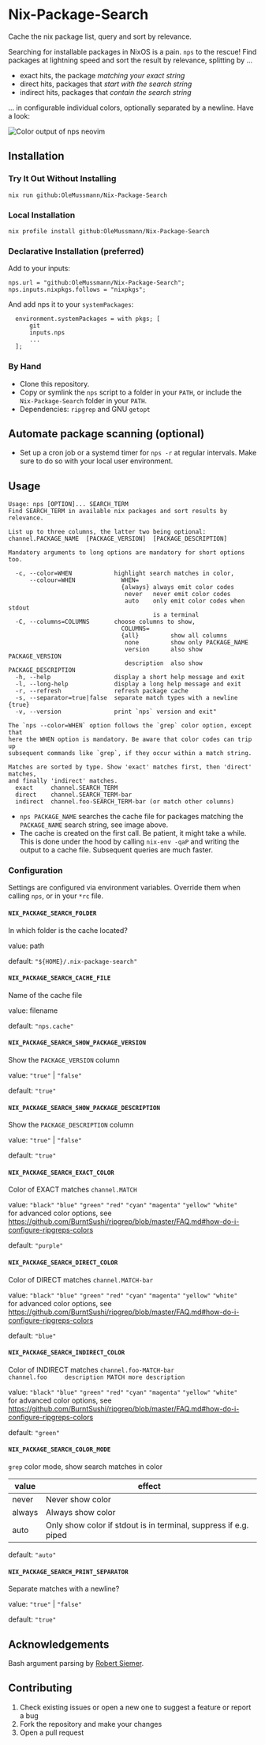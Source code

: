 # Nix-Package-Search
Cache the nix package list, query and sort by relevance.

Searching for installable packages in NixOS is a pain. `nps` to the rescue! Find packages at lightning speed and sort the result by relevance, splitting by ...

- exact hits, the package _matching your exact string_
- direct hits, packages that _start with the search string_
- indirect hits, packages that _contain the search string_

... in configurable individual colors, optionally separated by a newline. Have a look:

![Color output of nps neovim](https://i.imgur.com/XpSo8qW.png "nps neovim")

## Installation
### Try It Out Without Installing
    nix run github:OleMussmann/Nix-Package-Search

### Local Installation
    nix profile install github:OleMussmann/Nix-Package-Search

### Declarative Installation (preferred)
Add to your inputs:

    nps.url = "github:OleMussmann/Nix-Package-Search";
    nps.inputs.nixpkgs.follows = "nixpkgs";

And add nps it to your `systemPackages`:

      environment.systemPackages = with pkgs; [
          git
          inputs.nps
          ...
      ];

### By Hand
- Clone this repository.
- Copy or symlink the `nps` script to a folder in your `PATH`, or include the `Nix-Package-Search` folder in your `PATH`.
- Dependencies: `ripgrep` and GNU `getopt`

## Automate package scanning (optional)
- Set up a cron job or a systemd timer for `nps -r` at regular intervals. Make sure to do so with your local user environment.

## Usage
    Usage: nps [OPTION]... SEARCH_TERM
    Find SEARCH_TERM in available nix packages and sort results by relevance.

    List up to three columns, the latter two being optional:
    channel.PACKAGE_NAME  [PACKAGE_VERSION]  [PACKAGE_DESCRIPTION]

    Mandatory arguments to long options are mandatory for short options too.

      -c, --color=WHEN            highlight search matches in color,
          --colour=WHEN             WHEN=
                                    {always} always emit color codes
                                     never   never emit color codes
                                     auto    only emit color codes when stdout
                                             is a terminal
      -C, --columns=COLUMNS       choose columns to show,
                                    COLUMNS=
                                    {all}         show all columns
                                     none         show only PACKAGE_NAME
                                     version      also show PACKAGE_VERSION
                                     description  also show PACKAGE_DESCRIPTION
      -h, --help                  display a short help message and exit
      -l, --long-help             display a long help message and exit
      -r, --refresh               refresh package cache
      -s, --separator=true|false  separate match types with a newline {true}
      -v, --version               print `nps` version and exit"

    The `nps --color=WHEN` option follows the `grep` color option, except that
    here the WHEN option is mandatory. Be aware that color codes can trip up
    subsequent commands like `grep`, if they occur within a match string.

    Matches are sorted by type. Show 'exact' matches first, then 'direct' matches,
    and finally 'indirect' matches.
      exact     channel.SEARCH_TERM
      direct    channel.SEARCH_TERM-bar
      indirect  channel.foo-SEARCH_TERM-bar (or match other columns)

- `nps PACKAGE_NAME` searches the cache file for packages matching the `PACKAGE_NAME` search string, see image above.
- The cache is created on the first call. Be patient, it might take a while. This is done under the hood by calling `nix-env -qaP` and writing the output to a cache file. Subsequent queries are much faster.

### Configuration

Settings are configured via environment variables. Override them when calling `nps`, or in your `*rc` file.

#### `NIX_PACKAGE_SEARCH_FOLDER`
In which folder is the cache located?

value: path

default: `"${HOME}/.nix-package-search"`

#### `NIX_PACKAGE_SEARCH_CACHE_FILE`
Name of the cache file

value: filename

default: `"nps.cache"`

#### `NIX_PACKAGE_SEARCH_SHOW_PACKAGE_VERSION`
Show the `PACKAGE_VERSION` column

value: `"true"` | `"false"`

default: `"true"`

#### `NIX_PACKAGE_SEARCH_SHOW_PACKAGE_DESCRIPTION`
Show the `PACKAGE_DESCRIPTION` column

value: `"true"` | `"false"`

default: `"true"`

#### `NIX_PACKAGE_SEARCH_EXACT_COLOR`
Color of EXACT matches `channel.MATCH`

value: `"black"` `"blue"` `"green"` `"red"` `"cyan"` `"magenta"` `"yellow"` `"white"`<br>for advanced color options, see https://github.com/BurntSushi/ripgrep/blob/master/FAQ.md#how-do-i-configure-ripgreps-colors

default: `"purple"`

#### `NIX_PACKAGE_SEARCH_DIRECT_COLOR`
Color of DIRECT matches `channel.MATCH-bar`

value: `"black"` `"blue"` `"green"` `"red"` `"cyan"` `"magenta"` `"yellow"` `"white"`<br>for advanced color options, see https://github.com/BurntSushi/ripgrep/blob/master/FAQ.md#how-do-i-configure-ripgreps-colors

default: `"blue"`

#### `NIX_PACKAGE_SEARCH_INDIRECT_COLOR`
Color of INDIRECT matches `channel.foo-MATCH-bar` `channel.foo     description MATCH more description`

value: `"black"` `"blue"` `"green"` `"red"` `"cyan"` `"magenta"` `"yellow"` `"white"`<br>for advanced color options, see https://github.com/BurntSushi/ripgrep/blob/master/FAQ.md#how-do-i-configure-ripgreps-colors

default: `"green"`

#### `NIX_PACKAGE_SEARCH_COLOR_MODE`
`grep` color mode, show search matches in color

|value|effect|
|--|--|
| never | Never show color |
| always |  Always show color |
| auto | Only show color if stdout is in terminal, suppress if e.g. piped |

default: `"auto"`

#### `NIX_PACKAGE_SEARCH_PRINT_SEPARATOR`
Separate matches with a newline?

value: `"true"` | `"false"`

default: `"true"`

## Acknowledgements
Bash argument parsing by [Robert Siemer](https://stackoverflow.com/a/29754866/996961).

## Contributing

1. Check existing issues or open a new one to suggest a feature or report a bug
1. Fork the repository and make your changes
1. Open a pull request
